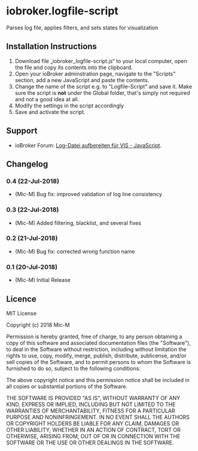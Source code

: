 # iobroker.logfile-script
Parses log file, applies filters, and sets states for visualization

## Installation Instructions
1. Download file „iobroker_logfile-script.js“ to your local computer, open the file and copy its contents into the clipboard.
2. Open your ioBroker adminstration page, navigate to the "Scripts" section, add a new JavaScript and paste the contents.
3. Change the name of the script e.g. to "Logfile-Script" and save it. Make sure the script is **not** under the Global folder, that's simply not required and not a good idea at all.
4. Modify the settings in the script accordingly
5. Save and activate the script.

## Support
* ioBroker Forum: [Log-Datei aufbereiten für VIS - JavaScript](https://forum.iobroker.net/viewtopic.php?f=21&t=15514).

## Changelog

### 0.4 (22-Jul-2018)
* (Mic-M) Bug fix: improved validation of log line consistency


### 0.3 (22-Jul-2018)
* (Mic-M) Added filtering, blacklist, and several fixes

### 0.2 (21-Jul-2018)
* (Mic-M) Bug fix: corrected wrong function name

### 0.1 (20-Jul-2018)
* (Mic-M) Initial Release

## Licence

MIT License

Copyright (c) 2018 Mic-M

Permission is hereby granted, free of charge, to any person obtaining a copy
of this software and associated documentation files (the "Software"), to deal
in the Software without restriction, including without limitation the rights
to use, copy, modify, merge, publish, distribute, sublicense, and/or sell
copies of the Software, and to permit persons to whom the Software is
furnished to do so, subject to the following conditions:

The above copyright notice and this permission notice shall be included in all
copies or substantial portions of the Software.

THE SOFTWARE IS PROVIDED "AS IS", WITHOUT WARRANTY OF ANY KIND, EXPRESS OR
IMPLIED, INCLUDING BUT NOT LIMITED TO THE WARRANTIES OF MERCHANTABILITY,
FITNESS FOR A PARTICULAR PURPOSE AND NONINFRINGEMENT. IN NO EVENT SHALL THE
AUTHORS OR COPYRIGHT HOLDERS BE LIABLE FOR ANY CLAIM, DAMAGES OR OTHER
LIABILITY, WHETHER IN AN ACTION OF CONTRACT, TORT OR OTHERWISE, ARISING FROM,
OUT OF OR IN CONNECTION WITH THE SOFTWARE OR THE USE OR OTHER DEALINGS IN THE
SOFTWARE.
